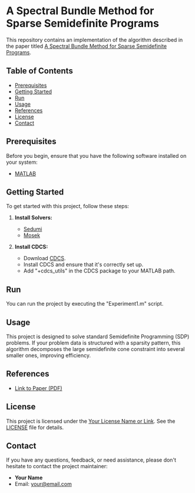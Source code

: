 # A Spectral Bundle Method for Sparse Semidefinite Programs

This repository contains an implementation of the algorithm described in the paper titled [A Spectral Bundle Method for Sparse Semidefinite Programs](https://hsmmoj.github.io/files/SpecBM-SDPs.pdf).

## Table of Contents

- [Prerequisites](#prerequisites)
- [Getting Started](#getting-started)
- [Run](#run)
- [Usage](#usage)
- [References](#references)
- [License](#license)
- [Contact](#contact)

## Prerequisites

Before you begin, ensure that you have the following software installed on your system:

- [MATLAB](https://www.mathworks.com/products/matlab.html)

## Getting Started

To get started with this project, follow these steps:

1. **Install Solvers:**
   - [Sedumi](https://sedumi.ie.lehigh.edu/)
   - [Mosek](https://www.mosek.com/)

2. **Install CDCS:**
   - Download [CDCS](https://github.com/oxfordcontrol/CDCS).
   - Install CDCS and ensure that it's correctly set up.
   - Add "+cdcs_utils" in the CDCS package to your MATLAB path.

## Run

You can run the project by executing the "Experiment1.m" script.

## Usage

This project is designed to solve standard Semidefinite Programming (SDP) problems. If your problem data is structured with a sparsity pattern, this algorithm decomposes the large semidefinite cone constraint into several smaller ones, improving efficiency.

## References

- [Link to Paper (PDF)](https://hsmmoj.github.io/files/SpecBM-SDPs.pdf)

## License

This project is licensed under the [Your License Name or Link](LICENSE). See the [LICENSE](LICENSE) file for details.

## Contact

If you have any questions, feedback, or need assistance, please don't hesitate to contact the project maintainer:

- **Your Name**
- Email: [your@email.com](mailto:your@email.com)
